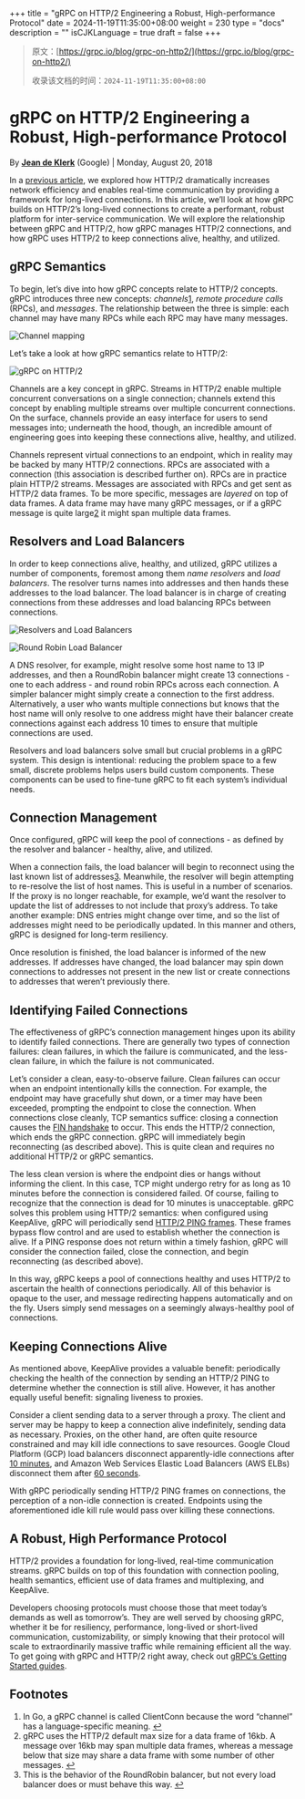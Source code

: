 +++
title = "gRPC on HTTP/2 Engineering a Robust, High-performance Protocol"
date = 2024-11-19T11:35:00+08:00
weight = 230
type = "docs"
description = ""
isCJKLanguage = true
draft = false
+++

> 原文：[https://grpc.io/blog/grpc-on-http2/](https://grpc.io/blog/grpc-on-http2/)
>
> 收录该文档的时间：`2024-11-19T11:35:00+08:00`

# gRPC on HTTP/2 Engineering a Robust, High-performance Protocol

By [**Jean de Klerk**](https://github.com/jadekler) (Google) | Monday, August 20, 2018



In a [previous article](https://www.cncf.io/blog/2018/07/03/http-2-smarter-at-scale/), we explored how HTTP/2 dramatically increases network efficiency and enables real-time communication by providing a framework for long-lived connections. In this article, we’ll look at how gRPC builds on HTTP/2’s long-lived connections to create a performant, robust platform for inter-service communication. We will explore the relationship between gRPC and HTTP/2, how gRPC manages HTTP/2 connections, and how gRPC uses HTTP/2 to keep connections alive, healthy, and utilized.

## gRPC Semantics

To begin, let’s dive into how gRPC concepts relate to HTTP/2 concepts. gRPC introduces three new concepts: *channels*[1](https://grpc.io/blog/grpc-on-http2/#f1), *remote procedure calls* (RPCs), and *messages*. The relationship between the three is simple: each channel may have many RPCs while each RPC may have many messages.



![Channel mapping](gRPConHTTP2EngineeringaRobustHigh-performanceProtocol_img/channels_mapping_2.png)



Let’s take a look at how gRPC semantics relate to HTTP/2:



![gRPC on HTTP/2](gRPConHTTP2EngineeringaRobustHigh-performanceProtocol_img/grpc_on_http2_mapping_2.png)



Channels are a key concept in gRPC. Streams in HTTP/2 enable multiple concurrent conversations on a single connection; channels extend this concept by enabling multiple streams over multiple concurrent connections. On the surface, channels provide an easy interface for users to send messages into; underneath the hood, though, an incredible amount of engineering goes into keeping these connections alive, healthy, and utilized.

Channels represent virtual connections to an endpoint, which in reality may be backed by many HTTP/2 connections. RPCs are associated with a connection (this association is described further on). RPCs are in practice plain HTTP/2 streams. Messages are associated with RPCs and get sent as HTTP/2 data frames. To be more specific, messages are *layered* on top of data frames. A data frame may have many gRPC messages, or if a gRPC message is quite large[2](https://grpc.io/blog/grpc-on-http2/#f2) it might span multiple data frames.

## Resolvers and Load Balancers

In order to keep connections alive, healthy, and utilized, gRPC utilizes a number of components, foremost among them *name resolvers* and *load balancers*. The resolver turns names into addresses and then hands these addresses to the load balancer. The load balancer is in charge of creating connections from these addresses and load balancing RPCs between connections.



![Resolvers and Load Balancers](gRPConHTTP2EngineeringaRobustHigh-performanceProtocol_img/dns_to_load_balancer_mapping_3.png)





![Round Robin Load Balancer](gRPConHTTP2EngineeringaRobustHigh-performanceProtocol_img/load_balance_round_robins_2.png)



A DNS resolver, for example, might resolve some host name to 13 IP addresses, and then a RoundRobin balancer might create 13 connections - one to each address - and round robin RPCs across each connection. A simpler balancer might simply create a connection to the first address. Alternatively, a user who wants multiple connections but knows that the host name will only resolve to one address might have their balancer create connections against each address 10 times to ensure that multiple connections are used.

Resolvers and load balancers solve small but crucial problems in a gRPC system. This design is intentional: reducing the problem space to a few small, discrete problems helps users build custom components. These components can be used to fine-tune gRPC to fit each system’s individual needs.

## Connection Management

Once configured, gRPC will keep the pool of connections - as defined by the resolver and balancer - healthy, alive, and utilized.

When a connection fails, the load balancer will begin to reconnect using the last known list of addresses[3](https://grpc.io/blog/grpc-on-http2/#f3). Meanwhile, the resolver will begin attempting to re-resolve the list of host names. This is useful in a number of scenarios. If the proxy is no longer reachable, for example, we’d want the resolver to update the list of addresses to not include that proxy’s address. To take another example: DNS entries might change over time, and so the list of addresses might need to be periodically updated. In this manner and others, gRPC is designed for long-term resiliency.

Once resolution is finished, the load balancer is informed of the new addresses. If addresses have changed, the load balancer may spin down connections to addresses not present in the new list or create connections to addresses that weren’t previously there.

## Identifying Failed Connections

The effectiveness of gRPC’s connection management hinges upon its ability to identify failed connections. There are generally two types of connection failures: clean failures, in which the failure is communicated, and the less-clean failure, in which the failure is not communicated.

Let’s consider a clean, easy-to-observe failure. Clean failures can occur when an endpoint intentionally kills the connection. For example, the endpoint may have gracefully shut down, or a timer may have been exceeded, prompting the endpoint to close the connection. When connections close cleanly, TCP semantics suffice: closing a connection causes the [FIN handshake](http://www.tcpipguide.com/free/t_TCPConnectionTermination-2.htm) to occur. This ends the HTTP/2 connection, which ends the gRPC connection. gRPC will immediately begin reconnecting (as described above). This is quite clean and requires no additional HTTP/2 or gRPC semantics.

The less clean version is where the endpoint dies or hangs without informing the client. In this case, TCP might undergo retry for as long as 10 minutes before the connection is considered failed. Of course, failing to recognize that the connection is dead for 10 minutes is unacceptable. gRPC solves this problem using HTTP/2 semantics: when configured using KeepAlive, gRPC will periodically send [HTTP/2 PING frames](https://http2.github.io/http2-spec/#PING). These frames bypass flow control and are used to establish whether the connection is alive. If a PING response does not return within a timely fashion, gRPC will consider the connection failed, close the connection, and begin reconnecting (as described above).

In this way, gRPC keeps a pool of connections healthy and uses HTTP/2 to ascertain the health of connections periodically. All of this behavior is opaque to the user, and message redirecting happens automatically and on the fly. Users simply send messages on a seemingly always-healthy pool of connections.

## Keeping Connections Alive

As mentioned above, KeepAlive provides a valuable benefit: periodically checking the health of the connection by sending an HTTP/2 PING to determine whether the connection is still alive. However, it has another equally useful benefit: signaling liveness to proxies.

Consider a client sending data to a server through a proxy. The client and server may be happy to keep a connection alive indefinitely, sending data as necessary. Proxies, on the other hand, are often quite resource constrained and may kill idle connections to save resources. Google Cloud Platform (GCP) load balancers disconnect apparently-idle connections after [10 minutes](https://cloud.google.com/compute/docs/troubleshooting#communicatewithinternet), and Amazon Web Services Elastic Load Balancers (AWS ELBs) disconnect them after [60 seconds](https://aws.amazon.com/articles/1636185810492479).

With gRPC periodically sending HTTP/2 PING frames on connections, the perception of a non-idle connection is created. Endpoints using the aforementioned idle kill rule would pass over killing these connections.

## A Robust, High Performance Protocol

HTTP/2 provides a foundation for long-lived, real-time communication streams. gRPC builds on top of this foundation with connection pooling, health semantics, efficient use of data frames and multiplexing, and KeepAlive.

Developers choosing protocols must choose those that meet today’s demands as well as tomorrow’s. They are well served by choosing gRPC, whether it be for resiliency, performance, long-lived or short-lived communication, customizability, or simply knowing that their protocol will scale to extraordinarily massive traffic while remaining efficient all the way. To get going with gRPC and HTTP/2 right away, check out [gRPC’s Getting Started guides](https://grpc.io/docs/).

## Footnotes

1. In Go, a gRPC channel is called ClientConn because the word “channel” has a language-specific meaning. [↩](https://grpc.io/blog/grpc-on-http2/#a1)
2. gRPC uses the HTTP/2 default max size for a data frame of 16kb. A message over 16kb may span multiple data frames, whereas a message below that size may share a data frame with some number of other messages. [↩](https://grpc.io/blog/grpc-on-http2/#a2)
3. This is the behavior of the RoundRobin balancer, but not every load balancer does or must behave this way. [↩](https://grpc.io/blog/grpc-on-http2/#a3)


